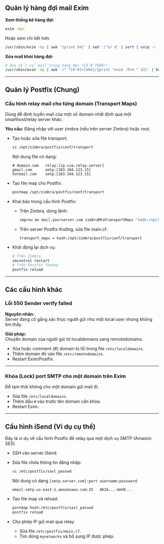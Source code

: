 ## Quản lý hàng đợi mail Exim

**Xem thống kê hàng đợi:**
```bash
exim -bpc
```

Hoặc xem chi tiết hơn:
```bash
/usr/sbin/exim -bp | awk '{print $4}' | sed '/^$/ d' | sort | uniq -c
```

**Xóa mail khỏi hàng đợi:**

```bash
# Xóa tất cả mail trong hàng đợi (CẨN THẬN!)
/usr/sbin/exim -bp | awk '/^ *[0-9]+[mhd]/{print "exim -Mrm " $3}' | bash
```

---

## Quản lý Postfix (Chung)

### Cấu hình relay mail cho từng domain (Transport Maps)
Dùng để định tuyến mail của một số domain nhất định qua một smarthost/relay server khác.

**Yêu cầu:** Đăng nhập với user zimbra (nếu trên server Zimbra) hoặc root.

- Tạo hoặc sửa file transport:

    ```bash
    vi /opt/zimbra/postfix/conf/transport
    ```

    Nội dung file có dạng:

    ```
    # domain.com   relay:[ip.cua.relay.server]
    gmail.com      smtp:[103.104.123.15]
    hotmail.com    smtp:[103.104.123.15]
    ```

- Tạo file map cho Postfix:

    ```bash
    postmap /opt/zimbra/postfix/conf/transport
    ```

- Khai báo trong cấu hình Postfix:

    - Trên Zimbra, dùng lệnh:

        ```bash
        zmprov ms mail.yourserver.com zimbraMtaTransportMaps "lmdb:/opt/zimbra/postfix/conf/transport,proxy:ldap:/opt/zimbra/conf/ldap-transport.cf"
        ```

    - Trên server Postfix thường, sửa file main.cf:

        ```
        transport_maps = hash:/opt/zimbra/postfix/conf/transport
        ```

- Khởi động lại dịch vụ:

    ```bash
    # Trên Zimbra
    zmcontrol restart
    # Trên Postfix thường
    postfix reload
    ```

---

## Các cấu hình khác

### Lỗi 550 Sender verify failed

**Nguyên nhân:**  
Server đang cố gắng xác thực người gửi như một local user nhưng không tìm thấy.

**Giải pháp:**  
Chuyển domain của người gửi từ localdomains sang remotedomains.

- Xóa hoặc comment (#) domain bị lỗi trong file `/etc/localdomains`.
- Thêm domain đó vào file `/etc/remotedomains`.
- Restart Exim/Postfix.

---

### Khóa (Lock) port SMTP cho một domain trên Exim

Để tạm thời không cho một domain gửi mail đi.

- Sửa file `/etc/localdomains`.
- Thêm dấu `#` vào trước tên domain cần khóa.
- Restart Exim.

---

## Cấu hình iSend (Ví dụ cụ thể)

Đây là ví dụ về cấu hình Postfix để relay qua một dịch vụ SMTP (Amazon SES).

- SSH vào server iSend.
- Sửa file chứa thông tin đăng nhập:

    ```bash
    vi /etc/postfix/sasl_passwd
    ```

    Nội dung có dạng `[smtp.server.com]:port username:password`:

    ```
    email-smtp.us-east-1.amazonaws.com:25   AKIA...:AmVE...
    ```

- Tạo file map và reload:

    ```bash
    postmap hash:/etc/postfix/sasl_passwd
    postfix reload
    ```

- Cho phép IP gửi mail qua relay:

    - Sửa file `/etc/postfix/main.cf`.
    - Tìm dòng `mynetworks` và bổ sung IP được phép.
